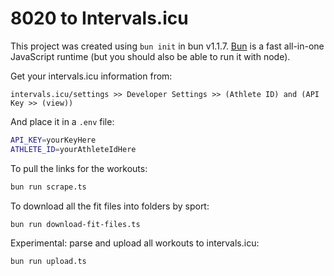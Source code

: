 # 8020 to Intervals.icu

This project was created using `bun init` in bun v1.1.7. [Bun](https://bun.sh) is a fast all-in-one JavaScript runtime (but you should also be able to run it with node).

Get your intervals.icu information from:

```
intervals.icu/settings >> Developer Settings >> (Athlete ID) and (API Key >> (view))
```

And place it in a `.env` file:

```bash
API_KEY=yourKeyHere
ATHLETE_ID=yourAthleteIdHere
```

To pull the links for the workouts:

```bash
bun run scrape.ts
```

To download all the fit files into folders by sport:

```bash
bun run download-fit-files.ts
```

Experimental: parse and upload all workouts to intervals.icu:

```bash
bun run upload.ts
```
